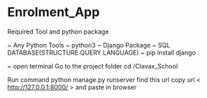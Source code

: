 # Enrolment_App
Required Tool and python package

~ Any Python Tools
~ python3
~ Django Package
~ SQL DATABASE(STRUCTURE QUERY LANGUAGE)
~ pip install django


~ open terminal
Go to the project folder
cd /Clavax_School

Run command
python manage.py runserver
find this url
copy url <  http://127.0.0.1:8000/ > and paste in browser


 

